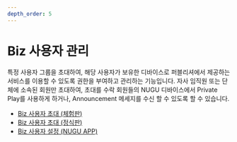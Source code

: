 ```yaml
---
depth_order: 5
---
```


# Biz 사용자 관리

특정 사용자 그룹을 초대하여,  해당 사용자가 보유한 디바이스로 퍼블리셔에서 제공하는 서비스를 이용할 수 있도록 권한을 부여하고 관리하는 기능입니다.  자사 임직원 또는 단체에 소속된 회원만 초대하여, 초대를 수락 회원들의 NUGU 디바이스에서 Private Play를 사용하게 하거나, Announcement 메세지를 수신 할 수 있도록 할 수 있습니다.

* [Biz 사용자 초대 (체험판)](enrolled-user-invitation-trial)
* [Biz 사용자 초대 (정식판)](enrolled-user-invitation-biz)
* [Biz 사용자 설정 (NUGU APP)](biz-nugu-app)






